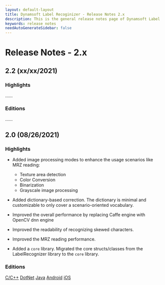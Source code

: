 ```yaml
---
layout: default-layout
title: Dynamsoft Label Recoginizer - Release Notes 2.x
description: This is the general release notes page of Dynamsoft Label Recoginizer
keywords: release notes
needAutoGenerateSidebar: false
---
```


# Release Notes - 2.x

## 2.2 (xx/xx/2021)

### Highlights
......

### Editions
......

## 2.0 (08/26/2021)

### Highlights
- Added image processing modes to enhance the usage scenarios like MRZ reading: 
  - Texture area detection
  - Color Conversion
  - Binarization
  - Grayscale image processing
	
- Added dictionary-based correction. The dictionary is minimal and customizable to only cover a scenario-oriented vocabulary.
	
- Improved the overall performance by replacing Caffe engine with OpenCV dnn engine
	
- Improved the readability of recognizing skewed characters.
	
- Improved the MRZ reading performance.
	
- Added a `core` library. Migrated the core structs/classes from the LabelRecognizer library to the `core` library.

### Editions
[C/C++](../programming/c-cplusplus/release-notes/c-cpp-2.md#20-08262021)
[DotNet](../programming/dotnet/release-notes/dotnet-2.md#20-08262021)
[Java](../programming/c-cplusplus/release-notes/java-2.md#20-08262021)
[Android](../programming/c-cplusplus/release-notes/android-2.md#20-08262021)
[iOS](../programming/c-cplusplus/release-notes/ios-2.md#20-08262021)